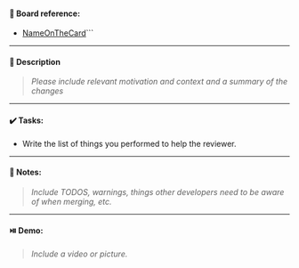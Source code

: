 #### :link: Board reference:

- [NameOnTheCard](linkToTheCard)```

---

#### :page_facing_up: Description

> _Please include relevant motivation and context and a summary of the changes_

---

#### :heavy_check_mark: Tasks:

- Write the list of things you performed to help the reviewer.

---

#### :pushpin: Notes:

> _Include TODOS, warnings, things other developers need to be aware of when merging, etc._

---

#### :play_or_pause_button: Demo:

> _Include a video or picture._
